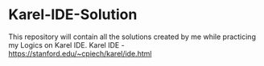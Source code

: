 # Karel-IDE-Solution
This repository will contain all the solutions created by me while practicing my Logics on Karel IDE.
Karel IDE - https://stanford.edu/~cpiech/karel/ide.html
